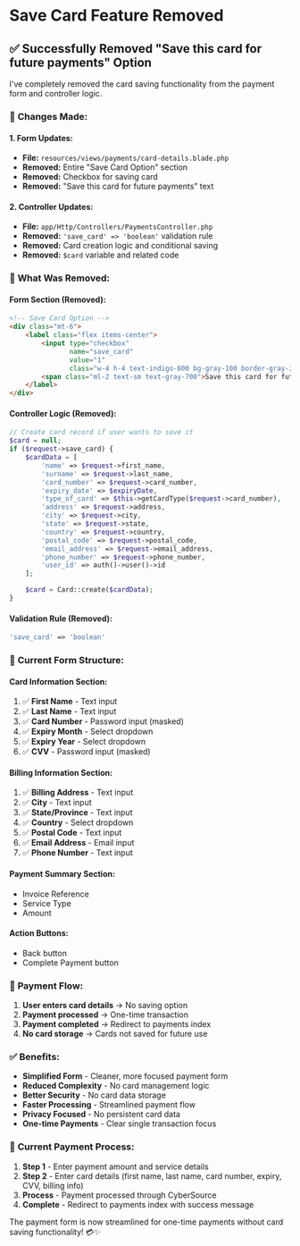 # Save Card Feature Removed

## ✅ **Successfully Removed "Save this card for future payments" Option**

I've completely removed the card saving functionality from the payment form and controller logic.

### 🔧 **Changes Made:**

#### **1. Form Updates:**
- **File:** `resources/views/payments/card-details.blade.php`
- **Removed:** Entire "Save Card Option" section
- **Removed:** Checkbox for saving card
- **Removed:** "Save this card for future payments" text

#### **2. Controller Updates:**
- **File:** `app/Http/Controllers/PaymentsController.php`
- **Removed:** `'save_card' => 'boolean'` validation rule
- **Removed:** Card creation logic and conditional saving
- **Removed:** `$card` variable and related code

### 🎯 **What Was Removed:**

#### **Form Section (Removed):**
```html
<!-- Save Card Option -->
<div class="mt-6">
    <label class="flex items-center">
        <input type="checkbox" 
               name="save_card" 
               value="1" 
               class="w-4 h-4 text-indigo-600 bg-gray-100 border-gray-300 rounded focus:ring-indigo-500">
        <span class="ml-2 text-sm text-gray-700">Save this card for future payments</span>
    </label>
</div>
```

#### **Controller Logic (Removed):**
```php
// Create card record if user wants to save it
$card = null;
if ($request->save_card) {
    $cardData = [
        'name' => $request->first_name,
        'surname' => $request->last_name,
        'card_number' => $request->card_number,
        'expiry_date' => $expiryDate,
        'type_of_card' => $this->getCardType($request->card_number),
        'address' => $request->address,
        'city' => $request->city,
        'state' => $request->state,
        'country' => $request->country,
        'postal_code' => $request->postal_code,
        'email_address' => $request->email_address,
        'phone_number' => $request->phone_number,
        'user_id' => auth()->user()->id
    ];

    $card = Card::create($cardData);
}
```

#### **Validation Rule (Removed):**
```php
'save_card' => 'boolean'
```

### 🎨 **Current Form Structure:**

#### **Card Information Section:**
1. ✅ **First Name** - Text input
2. ✅ **Last Name** - Text input
3. ✅ **Card Number** - Password input (masked)
4. ✅ **Expiry Month** - Select dropdown
5. ✅ **Expiry Year** - Select dropdown
6. ✅ **CVV** - Password input (masked)

#### **Billing Information Section:**
1. ✅ **Billing Address** - Text input
2. ✅ **City** - Text input
3. ✅ **State/Province** - Text input
4. ✅ **Country** - Select dropdown
5. ✅ **Postal Code** - Text input
6. ✅ **Email Address** - Email input
7. ✅ **Phone Number** - Text input

#### **Payment Summary Section:**
- Invoice Reference
- Service Type
- Amount

#### **Action Buttons:**
- Back button
- Complete Payment button

### 🔄 **Payment Flow:**

1. **User enters card details** → No saving option
2. **Payment processed** → One-time transaction
3. **Payment completed** → Redirect to payments index
4. **No card storage** → Cards not saved for future use

### ✅ **Benefits:**

- **Simplified Form** - Cleaner, more focused payment form
- **Reduced Complexity** - No card management logic
- **Better Security** - No card data storage
- **Faster Processing** - Streamlined payment flow
- **Privacy Focused** - No persistent card data
- **One-time Payments** - Clear single transaction focus

### 🚀 **Current Payment Process:**

1. **Step 1** - Enter payment amount and service details
2. **Step 2** - Enter card details (first name, last name, card number, expiry, CVV, billing info)
3. **Process** - Payment processed through CyberSource
4. **Complete** - Redirect to payments index with success message

The payment form is now streamlined for one-time payments without card saving functionality! 💳✨
